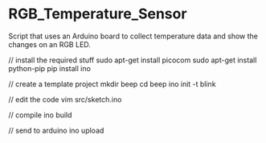 # RGB_Temperature_Sensor
Script that uses an Arduino board to collect temperature data and show the changes on an RGB LED.

// install the required stuff 
sudo apt-get install picocom 
sudo apt-get install python-pip 
pip install ino 

// create a template project 
mkdir beep 
cd beep 
ino init -t blink 

// edit the code 
vim src/sketch.ino 

// compile 
ino build 

// send to arduino 
ino upload
